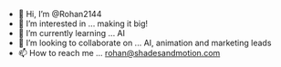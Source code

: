 - 👋 Hi, I’m @Rohan2144
- 👀 I’m interested in ... making it big! 
- 🌱 I’m currently learning ... AI
- 💞️ I’m looking to collaborate on ... AI, animation and marketing leads
- 📫 How to reach me ... rohan@shadesandmotion.com

<!---
Rohan2144/Rohan2144 is a ✨ special ✨ repository because its `README.md` (this file) appears on your GitHub profile.
You can click the Preview link to take a look at your changes.
--->
